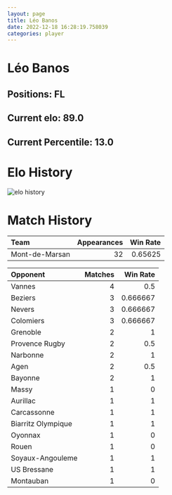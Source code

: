 ```yaml
---  
layout: page  
title: Léo Banos  
date: 2022-12-18 16:28:19.758039  
categories: player  
---
```

# Léo Banos

## Positions: FL

## Current elo: 89.0

## Current Percentile: 13.0

# Elo History


![elo history](history_LéoBanos.png)
# Match History


| Team           |   Appearances |   Win Rate |
|:---------------|--------------:|-----------:|
| Mont-de-Marsan |            32 |    0.65625 |

| Opponent           |   Matches |   Win Rate |
|:-------------------|----------:|-----------:|
| Vannes             |         4 |   0.5      |
| Beziers            |         3 |   0.666667 |
| Nevers             |         3 |   0.666667 |
| Colomiers          |         3 |   0.666667 |
| Grenoble           |         2 |   1        |
| Provence Rugby     |         2 |   0.5      |
| Narbonne           |         2 |   1        |
| Agen               |         2 |   0.5      |
| Bayonne            |         2 |   1        |
| Massy              |         1 |   0        |
| Aurillac           |         1 |   1        |
| Carcassonne        |         1 |   1        |
| Biarritz Olympique |         1 |   1        |
| Oyonnax            |         1 |   0        |
| Rouen              |         1 |   0        |
| Soyaux-Angouleme   |         1 |   1        |
| US Bressane        |         1 |   1        |
| Montauban          |         1 |   0        |